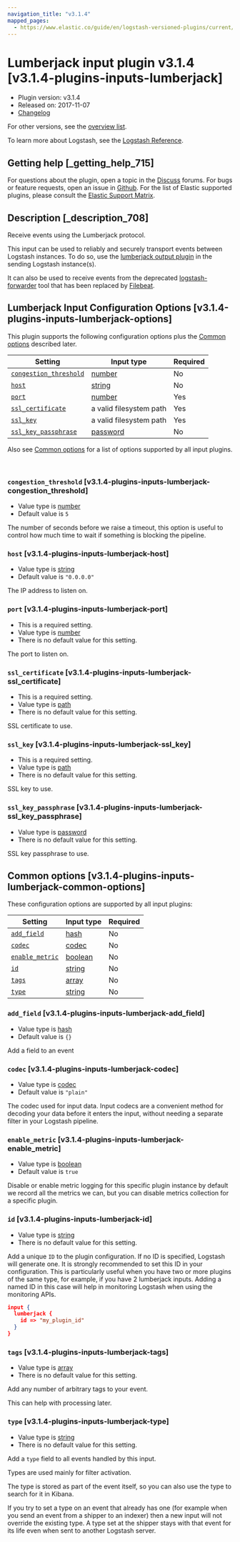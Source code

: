 ```yaml
---
navigation_title: "v3.1.4"
mapped_pages:
  - https://www.elastic.co/guide/en/logstash-versioned-plugins/current/v3.1.4-plugins-inputs-lumberjack.html
---
```


# Lumberjack input plugin v3.1.4 [v3.1.4-plugins-inputs-lumberjack]


* Plugin version: v3.1.4
* Released on: 2017-11-07
* [Changelog](https://github.com/logstash-plugins/logstash-input-lumberjack/blob/v3.1.4/CHANGELOG.md)

For other versions, see the [overview list](input-lumberjack-index.md).

To learn more about Logstash, see the [Logstash Reference](logstash://reference/index.md).

## Getting help [_getting_help_715]

For questions about the plugin, open a topic in the [Discuss](http://discuss.elastic.co) forums. For bugs or feature requests, open an issue in [Github](https://github.com/logstash-plugins/logstash-input-lumberjack). For the list of Elastic supported plugins, please consult the [Elastic Support Matrix](https://www.elastic.co/support/matrix#matrix_logstash_plugins).


## Description [_description_708]

Receive events using the Lumberjack protocol.

This input can be used to reliably and securely transport events between Logstash instances. To do so, use the [lumberjack output plugin](logstash://reference/plugins-outputs-lumberjack.md) in the sending Logstash instance(s).

It can also be used to receive events from the deprecated [logstash-forwarder](https://github.com/elastic/logstash-forwarder) tool that has been replaced by [Filebeat](https://github.com/elastic/beats/tree/master/filebeat).


## Lumberjack Input Configuration Options [v3.1.4-plugins-inputs-lumberjack-options]

This plugin supports the following configuration options plus the [Common options](v3-1-4-plugins-inputs-lumberjack.md#v3.1.4-plugins-inputs-lumberjack-common-options) described later.

| Setting | Input type | Required |
| --- | --- | --- |
| [`congestion_threshold`](v3-1-4-plugins-inputs-lumberjack.md#v3.1.4-plugins-inputs-lumberjack-congestion_threshold) | [number](logstash://reference/configuration-file-structure.md#number) | No |
| [`host`](v3-1-4-plugins-inputs-lumberjack.md#v3.1.4-plugins-inputs-lumberjack-host) | [string](logstash://reference/configuration-file-structure.md#string) | No |
| [`port`](v3-1-4-plugins-inputs-lumberjack.md#v3.1.4-plugins-inputs-lumberjack-port) | [number](logstash://reference/configuration-file-structure.md#number) | Yes |
| [`ssl_certificate`](v3-1-4-plugins-inputs-lumberjack.md#v3.1.4-plugins-inputs-lumberjack-ssl_certificate) | a valid filesystem path | Yes |
| [`ssl_key`](v3-1-4-plugins-inputs-lumberjack.md#v3.1.4-plugins-inputs-lumberjack-ssl_key) | a valid filesystem path | Yes |
| [`ssl_key_passphrase`](v3-1-4-plugins-inputs-lumberjack.md#v3.1.4-plugins-inputs-lumberjack-ssl_key_passphrase) | [password](logstash://reference/configuration-file-structure.md#password) | No |

Also see [Common options](v3-1-4-plugins-inputs-lumberjack.md#v3.1.4-plugins-inputs-lumberjack-common-options) for a list of options supported by all input plugins.

 

### `congestion_threshold` [v3.1.4-plugins-inputs-lumberjack-congestion_threshold]

* Value type is [number](logstash://reference/configuration-file-structure.md#number)
* Default value is `5`

The number of seconds before we raise a timeout, this option is useful to control how much time to wait if something is blocking the pipeline.


### `host` [v3.1.4-plugins-inputs-lumberjack-host]

* Value type is [string](logstash://reference/configuration-file-structure.md#string)
* Default value is `"0.0.0.0"`

The IP address to listen on.


### `port` [v3.1.4-plugins-inputs-lumberjack-port]

* This is a required setting.
* Value type is [number](logstash://reference/configuration-file-structure.md#number)
* There is no default value for this setting.

The port to listen on.


### `ssl_certificate` [v3.1.4-plugins-inputs-lumberjack-ssl_certificate]

* This is a required setting.
* Value type is [path](logstash://reference/configuration-file-structure.md#path)
* There is no default value for this setting.

SSL certificate to use.


### `ssl_key` [v3.1.4-plugins-inputs-lumberjack-ssl_key]

* This is a required setting.
* Value type is [path](logstash://reference/configuration-file-structure.md#path)
* There is no default value for this setting.

SSL key to use.


### `ssl_key_passphrase` [v3.1.4-plugins-inputs-lumberjack-ssl_key_passphrase]

* Value type is [password](logstash://reference/configuration-file-structure.md#password)
* There is no default value for this setting.

SSL key passphrase to use.



## Common options [v3.1.4-plugins-inputs-lumberjack-common-options]

These configuration options are supported by all input plugins:

| Setting | Input type | Required |
| --- | --- | --- |
| [`add_field`](v3-1-4-plugins-inputs-lumberjack.md#v3.1.4-plugins-inputs-lumberjack-add_field) | [hash](logstash://reference/configuration-file-structure.md#hash) | No |
| [`codec`](v3-1-4-plugins-inputs-lumberjack.md#v3.1.4-plugins-inputs-lumberjack-codec) | [codec](logstash://reference/configuration-file-structure.md#codec) | No |
| [`enable_metric`](v3-1-4-plugins-inputs-lumberjack.md#v3.1.4-plugins-inputs-lumberjack-enable_metric) | [boolean](logstash://reference/configuration-file-structure.md#boolean) | No |
| [`id`](v3-1-4-plugins-inputs-lumberjack.md#v3.1.4-plugins-inputs-lumberjack-id) | [string](logstash://reference/configuration-file-structure.md#string) | No |
| [`tags`](v3-1-4-plugins-inputs-lumberjack.md#v3.1.4-plugins-inputs-lumberjack-tags) | [array](logstash://reference/configuration-file-structure.md#array) | No |
| [`type`](v3-1-4-plugins-inputs-lumberjack.md#v3.1.4-plugins-inputs-lumberjack-type) | [string](logstash://reference/configuration-file-structure.md#string) | No |

### `add_field` [v3.1.4-plugins-inputs-lumberjack-add_field]

* Value type is [hash](logstash://reference/configuration-file-structure.md#hash)
* Default value is `{}`

Add a field to an event


### `codec` [v3.1.4-plugins-inputs-lumberjack-codec]

* Value type is [codec](logstash://reference/configuration-file-structure.md#codec)
* Default value is `"plain"`

The codec used for input data. Input codecs are a convenient method for decoding your data before it enters the input, without needing a separate filter in your Logstash pipeline.


### `enable_metric` [v3.1.4-plugins-inputs-lumberjack-enable_metric]

* Value type is [boolean](logstash://reference/configuration-file-structure.md#boolean)
* Default value is `true`

Disable or enable metric logging for this specific plugin instance by default we record all the metrics we can, but you can disable metrics collection for a specific plugin.


### `id` [v3.1.4-plugins-inputs-lumberjack-id]

* Value type is [string](logstash://reference/configuration-file-structure.md#string)
* There is no default value for this setting.

Add a unique `ID` to the plugin configuration. If no ID is specified, Logstash will generate one. It is strongly recommended to set this ID in your configuration. This is particularly useful when you have two or more plugins of the same type, for example, if you have 2 lumberjack inputs. Adding a named ID in this case will help in monitoring Logstash when using the monitoring APIs.

```json
input {
  lumberjack {
    id => "my_plugin_id"
  }
}
```


### `tags` [v3.1.4-plugins-inputs-lumberjack-tags]

* Value type is [array](logstash://reference/configuration-file-structure.md#array)
* There is no default value for this setting.

Add any number of arbitrary tags to your event.

This can help with processing later.


### `type` [v3.1.4-plugins-inputs-lumberjack-type]

* Value type is [string](logstash://reference/configuration-file-structure.md#string)
* There is no default value for this setting.

Add a `type` field to all events handled by this input.

Types are used mainly for filter activation.

The type is stored as part of the event itself, so you can also use the type to search for it in Kibana.

If you try to set a type on an event that already has one (for example when you send an event from a shipper to an indexer) then a new input will not override the existing type. A type set at the shipper stays with that event for its life even when sent to another Logstash server.



